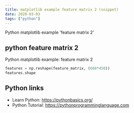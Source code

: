 ```yaml
---
title: matplotlib example feature matrix 2 (snippet)
date: 2020-03-03
tags: ["python"]
---
```

Python matplotlib example 'feature matrix 2'


## python feature matrix 2

Python matplotlib example: feature matrix 2

```python
features = np.reshape(feature_matrix, (660*450)) 
features.shape

```

## Python links

- Learn Python: https://pythonbasics.org/
- Python Tutorial: https://pythonprogramminglanguage.com
